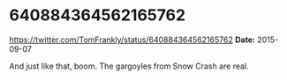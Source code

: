 # 640884364562165762
https://twitter.com/TomFrankly/status/640884364562165762
**Date:** 2015-09-07

And just like that, boom. The gargoyles from Snow Crash are real.

